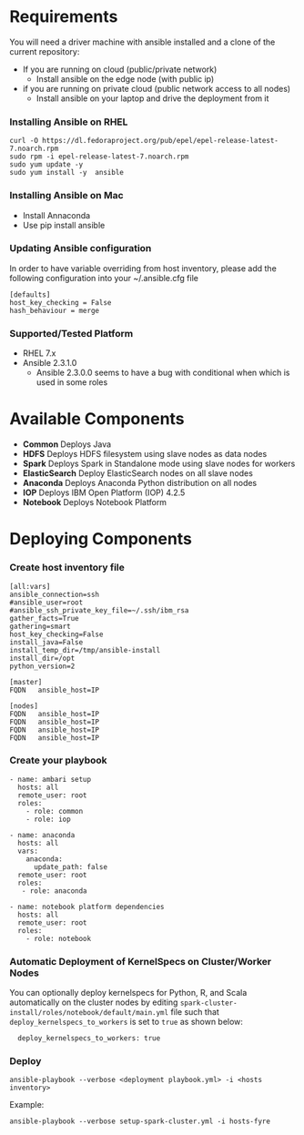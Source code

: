 
# Requirements

You will need a driver machine with ansible installed and a clone of the current repository:

* If you are running on cloud (public/private network)
  * Install ansible on the edge node (with public ip)
* if you are running on private cloud (public network access to all nodes)
  * Install ansible on your laptop and drive the deployment from it

### Installing Ansible on RHEL

```
curl -O https://dl.fedoraproject.org/pub/epel/epel-release-latest-7.noarch.rpm
sudo rpm -i epel-release-latest-7.noarch.rpm
sudo yum update -y
sudo yum install -y  ansible
```

### Installing Ansible on Mac

* Install Annaconda
* Use pip install ansible

### Updating Ansible configuration

In order to have variable overriding from host inventory, please add the following configuration into your ~/.ansible.cfg file

```
[defaults]
host_key_checking = False
hash_behaviour = merge
```


### Supported/Tested Platform

* RHEL 7.x
* Ansible 2.3.1.0
  * Ansible 2.3.0.0 seems to have a bug with conditional when which is used in some roles

# Available Components

* **Common**  Deploys Java
* **HDFS** Deploys HDFS filesystem using slave nodes as data nodes
* **Spark** Deploys Spark in Standalone mode using slave nodes for workers
* **ElasticSearch** Deploy ElasticSearch nodes on all slave nodes
* **Anaconda** Deploys Anaconda Python distribution on all nodes
* **IOP** Deploys IBM Open Platform (IOP) 4.2.5
* **Notebook** Deploys Notebook Platform

# Deploying Components

### Create host inventory file

```
[all:vars]
ansible_connection=ssh
#ansible_user=root
#ansible_ssh_private_key_file=~/.ssh/ibm_rsa
gather_facts=True
gathering=smart
host_key_checking=False
install_java=False
install_temp_dir=/tmp/ansible-install
install_dir=/opt
python_version=2

[master]
FQDN   ansible_host=IP

[nodes]
FQDN   ansible_host=IP
FQDN   ansible_host=IP
FQDN   ansible_host=IP
FQDN   ansible_host=IP

```

### Create your playbook

```
- name: ambari setup
  hosts: all
  remote_user: root
  roles:
    - role: common
    - role: iop

- name: anaconda
  hosts: all
  vars:
    anaconda:
      update_path: false
  remote_user: root
  roles:
   - role: anaconda

- name: notebook platform dependencies
  hosts: all
  remote_user: root
  roles:
    - role: notebook

```

### Automatic Deployment of KernelSpecs on Cluster/Worker Nodes
You can optionally deploy kernelspecs for Python, R, and Scala
automatically on the cluster nodes by editing
`spark-cluster-install/roles/notebook/default/main.yml` file such
that `deploy_kernelspecs_to_workers` is set to `true` as shown
below:

```
  deploy_kernelspecs_to_workers: true
```

### Deploy

```
ansible-playbook --verbose <deployment playbook.yml> -i <hosts inventory>
```

Example:

```
ansible-playbook --verbose setup-spark-cluster.yml -i hosts-fyre
```
